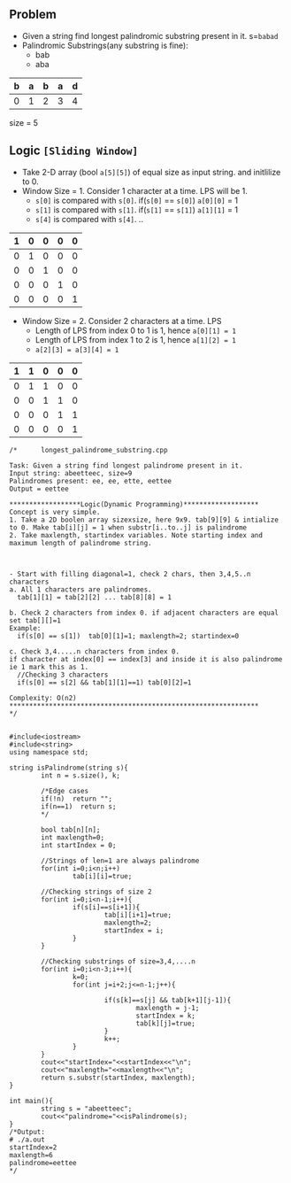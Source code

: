 
## Problem
  - Given a string find longest palindromic substring present in it. s=`babad`
  - Palindromic Substrings(any substring is fine):
    - bab
    - aba

| b | a | b | a | d |
| --- | --- | --- | --- | --- |
| 0 | 1 | 2 | 3 | 4 |

size = 5      
    
## Logic `[Sliding Window]`
  - Take 2-D array (bool `a[5][5]`) of equal size as input string. and initlilize to 0.
  - Window Size = 1. Consider 1 character at a time. LPS will be 1.
    - `s[0]` is compared with `s[0]`. if(`s[0]` == `s[0]`) `a[0][0]` = 1
    - `s[1]` is compared with `s[1]`. if(`s[1]` == `s[1]`) `a[1][1]` = 1
    - `s[4]` is compared with `s[4]`. ..
      
| 1 | 0 | 0 | 0 | 0 |
| --- | --- | --- | --- | --- |
| 0 | 1 | 0 | 0 | 0 |
| 0 | 0 | 1 | 0 | 0 |
| 0 | 0 | 0 | 1 | 0 |
| 0 | 0 | 0 | 0 | 1 |

  - Window Size = 2. Consider 2 characters at a time. LPS
    - Length of LPS from index 0 to 1 is 1, hence `a[0][1] = 1`
    - Length of LPS from index 1 to 2 is 1, hence `a[1][2] = 1`
    - `a[2][3] = a[3][4] = 1`
      
| 1 | 1 | 0 | 0 | 0 |
| --- | --- | --- | --- | --- |
| 0 | 1 | 1 | 0 | 0 |
| 0 | 0 | 1 | 1 | 0 |
| 0 | 0 | 0 | 1 | 1 |
| 0 | 0 | 0 | 0 | 1 |      
     
```      
/*      longest_palindrome_substring.cpp

Task: Given a string find longest palindrome present in it.
Input string: abeetteec, size=9
Palindromes present: ee, ee, ette, eettee
Output = eettee

******************Logic(Dynamic Programming)*******************
Concept is very simple.
1. Take a 2D boolen array sizexsize, here 9x9. tab[9][9] & intialize to 0. Make tab[i][j] = 1 when substr[i..to..j] is palindrome
2. Take maxlength, startindex variables. Note starting index and maximum length of palindrome string.



- Start with filling diagonal=1, check 2 chars, then 3,4,5..n characters
a. All 1 characters are palindromes.
  tab[1][1] = tab[2][2] ... tab[8][8] = 1

b. Check 2 characters from index 0. if adjacent characters are equal set tab[][]=1
Example:
  if(s[0] == s[1])  tab[0][1]=1; maxlength=2; startindex=0
 
c. Check 3,4.....n characters from index 0.
if character at index[0] == index[3] and inside it is also palindrome ie 1 mark this as 1.
  //Checking 3 characters
  if(s[0] == s[2] && tab[1][1]==1) tab[0][2]=1

Complexity: O(n2)  
***************************************************************
*/


#include<iostream>
#include<string>
using namespace std;

string isPalindrome(string s){
        int n = s.size(), k;

        /*Edge cases
        if(!n)  return "";
        if(n==1)  return s;
        */
  
        bool tab[n][n];
        int maxlength=0;
        int startIndex = 0;

        //Strings of len=1 are always palindrome
        for(int i=0;i<n;i++)
                tab[i][i]=true;

        //Checking strings of size 2
        for(int i=0;i<n-1;i++){
                if(s[i]==s[i+1]){
                        tab[i][i+1]=true;
                        maxlength=2;
                        startIndex = i;
                }
        }

        //Checking substrings of size=3,4,....n
        for(int i=0;i<n-3;i++){
                k=0;
                for(int j=i+2;j<=n-1;j++){

                        if(s[k]==s[j] && tab[k+1][j-1]){
                                maxlength = j-1;
                                startIndex = k;
                                tab[k][j]=true;
                        }
                        k++;
                }
        }
        cout<<"startIndex="<<startIndex<<"\n";
        cout<<"maxlength="<<maxlength<<"\n";
        return s.substr(startIndex, maxlength);
}

int main(){
        string s = "abeetteec";
        cout<<"palindrome="<<isPalindrome(s);
}
/*Output:
# ./a.out 
startIndex=2
maxlength=6
palindrome=eettee
*/
```

